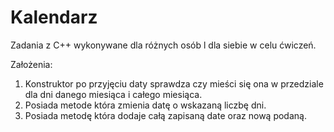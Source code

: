 # Kalendarz
Zadania z C++ wykonywane dla różnych osób l dla siebie w celu ćwiczeń.

Założenia:
1. Konstruktor po przyjęciu daty sprawdza czy mieści się ona w przedziale dla dni danego miesiąca i całego miesiąca.
2. Posiada metode która zmienia datę o wskazaną liczbę dni.
3. Posiada metodę która dodaje całą zapisaną date oraz nową podaną.
